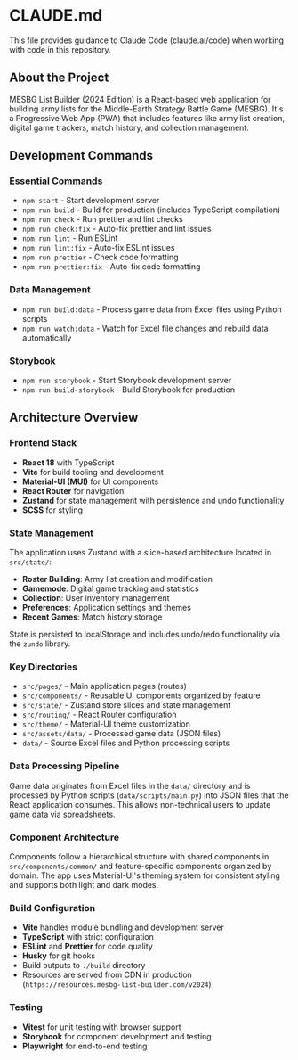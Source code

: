# CLAUDE.md

This file provides guidance to Claude Code (claude.ai/code) when working with code in this repository.

## About the Project

MESBG List Builder (2024 Edition) is a React-based web application for building army lists for the Middle-Earth Strategy Battle Game (MESBG). It's a Progressive Web App (PWA) that includes features like army list creation, digital game trackers, match history, and collection management.

## Development Commands

### Essential Commands

- `npm start` - Start development server
- `npm run build` - Build for production (includes TypeScript compilation)
- `npm run check` - Run prettier and lint checks
- `npm run check:fix` - Auto-fix prettier and lint issues
- `npm run lint` - Run ESLint
- `npm run lint:fix` - Auto-fix ESLint issues
- `npm run prettier` - Check code formatting
- `npm run prettier:fix` - Auto-fix code formatting

### Data Management

- `npm run build:data` - Process game data from Excel files using Python scripts
- `npm run watch:data` - Watch for Excel file changes and rebuild data automatically

### Storybook

- `npm run storybook` - Start Storybook development server
- `npm run build-storybook` - Build Storybook for production

## Architecture Overview

### Frontend Stack

- **React 18** with TypeScript
- **Vite** for build tooling and development
- **Material-UI (MUI)** for UI components
- **React Router** for navigation
- **Zustand** for state management with persistence and undo functionality
- **SCSS** for styling

### State Management

The application uses Zustand with a slice-based architecture located in `src/state/`:

- **Roster Building**: Army list creation and modification
- **Gamemode**: Digital game tracking and statistics
- **Collection**: User inventory management
- **Preferences**: Application settings and themes
- **Recent Games**: Match history storage

State is persisted to localStorage and includes undo/redo functionality via the `zundo` library.

### Key Directories

- `src/pages/` - Main application pages (routes)
- `src/components/` - Reusable UI components organized by feature
- `src/state/` - Zustand store slices and state management
- `src/routing/` - React Router configuration
- `src/theme/` - Material-UI theme customization
- `src/assets/data/` - Processed game data (JSON files)
- `data/` - Source Excel files and Python processing scripts

### Data Processing Pipeline

Game data originates from Excel files in the `data/` directory and is processed by Python scripts (`data/scripts/main.py`) into JSON files that the React application consumes. This allows non-technical users to update game data via spreadsheets.

### Component Architecture

Components follow a hierarchical structure with shared components in `src/components/common/` and feature-specific components organized by domain. The app uses Material-UI's theming system for consistent styling and supports both light and dark modes.

### Build Configuration

- **Vite** handles module bundling and development server
- **TypeScript** with strict configuration
- **ESLint** and **Prettier** for code quality
- **Husky** for git hooks
- Build outputs to `./build` directory
- Resources are served from CDN in production (`https://resources.mesbg-list-builder.com/v2024`)

### Testing

- **Vitest** for unit testing with browser support
- **Storybook** for component development and testing
- **Playwright** for end-to-end testing
